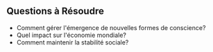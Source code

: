 ## Questions à Résoudre
- Comment gérer l'émergence de nouvelles formes de conscience?
- Quel impact sur l'économie mondiale?
- Comment maintenir la stabilité sociale?
